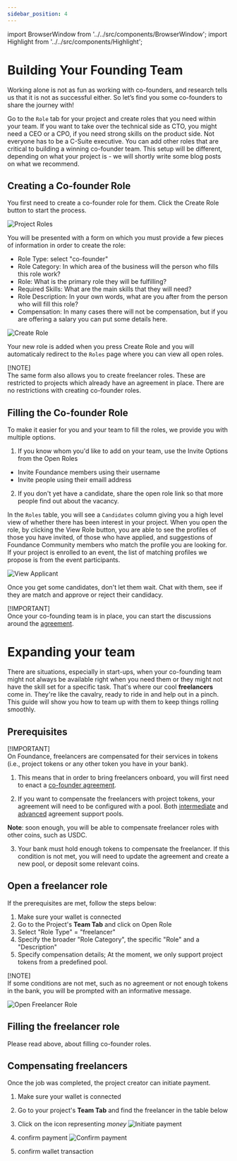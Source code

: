 ```yaml
---
sidebar_position: 4
---
```


import BrowserWindow from '../../src/components/BrowserWindow';
import Highlight from '../../src/components/Highlight';

# Building Your Founding Team

Working alone is not as fun as working with co-founders, and research tells us that it is not as successful either. So let’s find you some co-founders to share the journey with!

Go to the `Role` tab for your project and create roles that you need within your team. If you want to take over the technical side as CTO, you might need a CEO or a CPO, if you need strong skills on the product side. Not everyone has to be a C-Suite executive. You can add other roles that are critical to building a winning co-founder team. This setup will be different, depending on what your project is -  we will shortly write some blog posts on what we recommend.

## Creating a Co-founder Role

You first need to create a co-founder role for them. Click the <Highlight>Create Role</Highlight> button to start the process. 

<BrowserWindow url="https://app.foundance.org/projects/10000?tab=roles">

![Project Roles](/img/4-view-roles.png "Project Roles")
</BrowserWindow>

You will be presented with a form on which you must provide a few pieces of information in order to create the role:
- Role Type: select "co-founder"
- Role Category: In which area of the business will the person who fills this role work?
- Role: What is the primary role they will be fulfilling?
- Required Skills: What are the main skills that they will need?
- Role Description: In your own words, what are you after from the person who will fill this role?
- Compensation: In many cases there will not be compensation, but if you are offering a salary you can put some details here.

<BrowserWindow url="https://app.foundance.org/projects/10000?tab=roles">

![Create Role](/img/4-create-role.png "Create Role")
</BrowserWindow>

Your new role is added when you press <Highlight>Create Role</Highlight> and you will automaticaly redirect to the `Roles` page where you can view all open roles.

 [!NOTE]  
  The same form also allows you to create freelancer roles. These are restricted to projects which already have an agreement in place. There are no restrictions with creating co-founder roles. 

## Filling the Co-founder Role

To make it easier for you and your team to fill the roles, we provide you with multiple options.
1. If you know whom you'd like to add on your team, use the Invite Options from the Open Roles
-  Invite Foundance members using their username
-  Invite people using their emaill address
2. If you don't yet have a candidate, share the open role link so that more people find out about the vacancy.

In the `Roles` table, you will see a `Candidates` column giving you a high level view of whether there has been interest in your project. When you open the role, by clicking the <Highlight>View Role</Highlight> button, you are able to see the profiles of those you have invited, of those who have applied, and suggestions of Foundance Community members who match the profile you are looking for.
If your project is enrolled to an event, the list of matching profiles we propose is from the event participants.

<BrowserWindow url="https://app.foundance.org/projects/10000?tab=roles">

![View Applicant](/img/4-view-applicant.png "View Applicant")
</BrowserWindow>

Once you get some candidates, don't let them wait. Chat with them, see if they are match and approve or reject their candidacy. 

[!IMPORTANT]  
Once your co-founding team is in place, you can start the discussions around the [agreement](https://docs.foundance.org/category/creating-an-agreement).

# Expanding your team

There are situations, especially in start-ups, when your co-founding team might not always be available right when you need them or they might not have the skill set for a specific task. That's where our cool **freelancers** come in. They're like the cavalry, ready to ride in and help out in a pinch. This guide will show you how to team up with them to keep things rolling smoothly. 
 
## Prerequisites

[!IMPORTANT]  
On Foundance, freelancers are compensated for their services in tokens (i.e., project tokens or any other token you have in your bank).

1. This means that in order to bring freelancers onboard, you will first need to enact a [co-founder agreement](https://docs.foundance.org/category/creating-an-agreement). 

2. If you want to compensate the freelancers with project tokens, your agreement will need to be configured with a pool. Both [intermediate](https://docs.foundance.org/creating-an-agreement/make-agreement#equity-1) and [advanced](https://docs.foundance.org/creating-an-agreement/make-agreement#equity-1) agreement support pools. 

**Note**: soon enough, you will be able to compensate freelancer roles with other coins, such as USDC. 

3. Your bank must hold enough tokens to compensate the freelancer. If this condition is not met, you will need to update the agreement and create a new pool, or deposit some relevant coins.


## Open a freelancer role
If the prerequisites are met, follow the steps below:

1. Make sure your wallet is connected
2. Go to the Project's **Team Tab** and click on Open Role
3. Select "Role Type" = "freelancer"
4. Specify the broader "Role Category", the specific "Role" and a "Description"
5. Specify compensation details; At the moment, we only support project tokens from a predefined pool.

[!NOTE]  
If some conditions are not met, such as no agreement or not enough tokens in the bank, you will be prompted with an informative message.

![Open Freelancer Role](/img/4-create-freelancer-role.png "Open Freelancer Role")


## Filling the freelancer role

Please read above, about filling co-founder roles.

## Compensating freelancers

Once the job was completed, the project creator can initiate payment. 

1. Make sure your wallet is connected
2. Go to your project's **Team Tab** and find the freelancer in the table below
3. Click on the icon representing *money*
![Initiate payment](/img/4-initiate-freelancer-payment.png "Initiate payment")

4. confirm payment
![Confirm payment](/img/4-confirm-payment.png "Confirm payment")

5. confirm wallet transaction